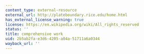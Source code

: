 ```yaml
---
content_type: external-resource
external_url: http://plateboundary.rice.edu/home.html
has_external_license_warning: true
license: https://en.wikipedia.org/wiki/All_rights_reserved
status: ''
title: comprehensive work
uid: 2b5ab2fa-e3d6-4205-a04a-51711a6a0344
wayback_url: ''
---
```

